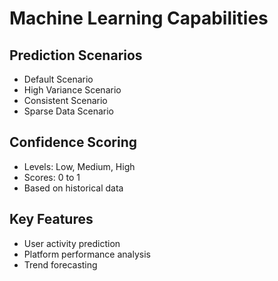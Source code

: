 # Machine Learning Capabilities

## Prediction Scenarios
- Default Scenario
- High Variance Scenario
- Consistent Scenario
- Sparse Data Scenario

## Confidence Scoring
- Levels: Low, Medium, High
- Scores: 0 to 1
- Based on historical data

## Key Features
- User activity prediction
- Platform performance analysis
- Trend forecasting

